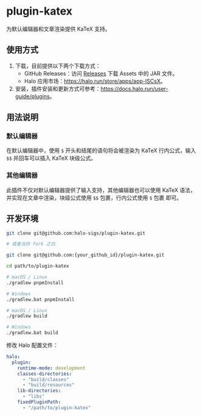 # plugin-katex

为默认编辑器和文章渲染提供 KaTeX 支持。

## 使用方式

1. 下载，目前提供以下两个下载方式：
    - GitHub Releases：访问 [Releases](https://github.com/halo-sigs/plugin-katex/releases) 下载 Assets 中的 JAR 文件。
    - Halo 应用市场：<https://halo.run/store/apps/app-ISCsX>。
2. 安装，插件安装和更新方式可参考：<https://docs.halo.run/user-guide/plugins>。

## 用法说明

### 默认编辑器

在默认编辑器中，使用 `$` 开头和结尾的语句将会被渲染为 KaTeX 行内公式，输入 `$$` 并回车可以插入 KaTeX 块级公式。

### 其他编辑器

此插件不仅对默认编辑器提供了输入支持，其他编辑器也可以使用 KaTeX 语法，并实现在文章中渲染，块级公式使用 `$$` 包裹，行内公式使用 `$` 包裹 即可。

## 开发环境

```bash
git clone git@github.com:halo-sigs/plugin-katex.git

# 或者当你 fork 之后

git clone git@github.com:{your_github_id}/plugin-katex.git
```

```bash
cd path/to/plugin-katex
```

```bash
# macOS / Linux
./gradlew pnpmInstall

# Windows
./gradlew.bat pnpmInstall
```

```bash
# macOS / Linux
./gradlew build

# Windows
./gradlew.bat build
```

修改 Halo 配置文件：

```yaml
halo:
  plugin:
    runtime-mode: development
    classes-directories:
      - "build/classes"
      - "build/resources"
    lib-directories:
      - "libs"
    fixedPluginPath:
      - "/path/to/plugin-katex"
```

